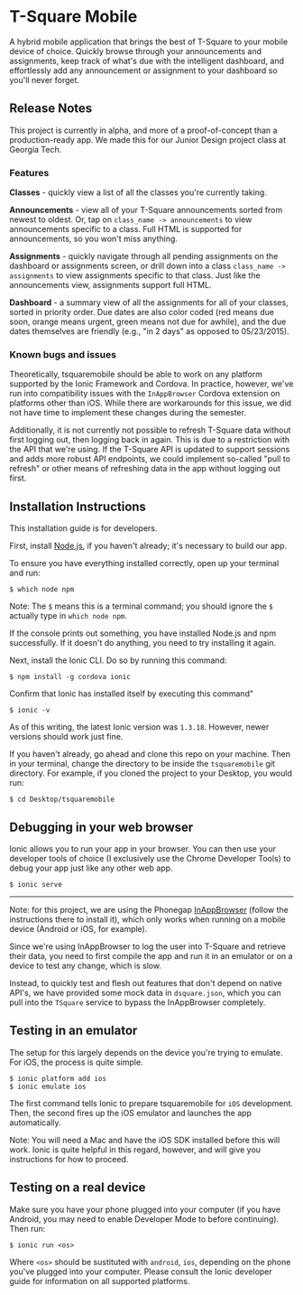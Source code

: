 # T-Square Mobile

A hybrid mobile application that brings the best of T-Square to your mobile device of choice. Quickly browse through your announcements and assignments, keep track of what's due with the intelligent dashboard, and effortlessly add any announcement or assignment to your dashboard so you'll never forget.

## Release Notes

This project is currently in alpha, and more of a proof-of-concept than a production-ready app. We made this for our Junior Design project class at Georgia Tech.

### Features

**Classes** - quickly view a list of all the classes you're currently taking.

**Announcements** - view all of your T-Square announcements sorted from newest to oldest. Or, tap on `class_name -> announcements` to view announcements specific to a class. Full HTML is supported for announcements, so you won't miss anything.

**Assignments** - quickly navigate through all pending assignments on the dashboard or assignments screen, or drill down into a class `class_name -> assignments` to view assignments specific to that class. Just like the announcements view, assignments support full HTML.

**Dashboard** - a summary view of all the assignments for all of your classes, sorted in priority order. Due dates are also color coded (red means due soon, orange means urgent, green means not due for awhile), and the due dates themselves are friendly (e.g., "in 2 days" as opposed to 05/23/2015).

### Known bugs and issues

Theoretically, tsquaremobile should be able to work on any platform supported by the Ionic Framework and Cordova. In practice, however, we've run into compatibility issues with the `InAppBrowser` Cordova extension on platforms other than iOS. While there are workarounds for this issue, we did not have time to implement these changes during the semester.

Additionally, it is not currently not possible to refresh T-Square data without first logging out, then logging back in again. This is due to a restriction with the API that we're using. If the T-Square API is updated to support sessions and adds more robust API endpoints, we could implement so-called "pull to refresh" or other means of refreshing data in the app without logging out first.

## Installation Instructions

This installation guide is for developers.

First, install [Node.js](https://nodejs.org/), if you haven't already; it's necessary to build our app.

To ensure you have everything installed correctly, open up your terminal and run:

```
$ which node npm
```

Note: The `$` means this is a terminal command; you should ignore the `$` actually type in `which node npm`.

If the console prints out something, you have installed Node.js and npm successfully. If it doesn't do anything, you need to try installing it again.

Next, install the Ionic CLI. Do so by running this command:

```
$ npm install -g cordova ionic
```

Confirm that Ionic has installed itself by executing this command"

```
$ ionic -v
```

As of this writing, the latest Ionic version was `1.3.18`. However, newer versions should work just fine.

If you haven't already, go ahead and clone this repo on your machine. Then in your terminal, change the directory to be inside the `tsquaremobile` git directory. For example, if you cloned the project to your Desktop, you would run:

```
$ cd Desktop/tsquaremobile
```

## Debugging in your web browser

Ionic allows you to run your app in your browser. You can then use  your developer tools of choice (I exclusively use the Chrome Developer Tools) to debug your app just like any other web app.

```
$ ionic serve
```

---

Note: for this project, we are using the Phonegap [InAppBrowser](http://docs.phonegap.com/en/edge/cordova_inappbrowser_inappbrowser.md.html) (follow the instructions there to install it), which only works when running on a mobile device (Android or iOS, for example).

Since we're using InAppBrowser to log the user into T-Square and retrieve their data, you need to first compile the app and run it in an emulator or on a device to test any change, which is slow.

Instead, to quickly test and flesh out features that don't depend on native API's, we have provided some mock data in `dsquare.json`, which you can pull into the `TSquare` service to bypass the InAppBrowser completely.

## Testing in an emulator

The setup for this largely depends on the device you're trying to emulate. For iOS, the process is quite simple.

```
$ ionic platform add ios
$ ionic emulate ios
```

The first command tells Ionic to prepare tsquaremobile for `iOS` development. Then, the second fires up the iOS emulator and launches the app automatically.

Note: You will need a Mac and have the iOS SDK installed before this will work. Ionic is quite helpful in this regard, however, and will give you instructions for how to proceed.

## Testing on a real device

Make sure you have your phone plugged into your computer (if you have Android, you may need to enable Developer Mode to before continuing). Then run:

```
$ ionic run <os>
```

Where `<os>` should be sustituted with `android`, `ios`, depending on the phone you've plugged into your computer. Please consult the Ionic developer guide for information on all supported platforms.